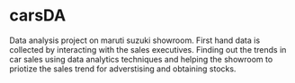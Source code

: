 # carsDA
Data analysis project on maruti suzuki showroom.
First hand data is collected by interacting with the sales executives.
Finding out the trends in car sales using data analytics techniques and helping the showroom to priotize the sales trend for adverstising and obtaining stocks.
